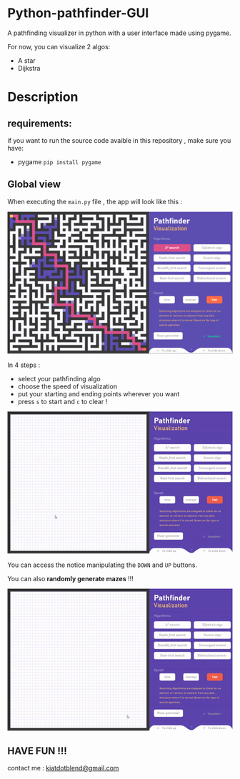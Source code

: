 # Python-pathfinder-GUI
A pathfinding visualizer in python with a user interface made using pygame. 

For now, you can visualize 2 algos:

- A star
- Dijkstra

# Description

## requirements:

if you want to run the source code avaible in this repository , make sure you have:

* pygame `pip install pygame`

## Global view

When executing the `main.py` file , the app will look like this :

![main](readme_imgs/main.PNG)

In 4 steps :
- select your pathfinding algo
- choose the speed of visualization 
- put your starting and ending points wherever you want
- press `s` to start and `c` to clear !

![vis](readme_imgs/viz.gif)

You can access the notice manipulating the `DOWN` and `UP` buttons.

You can also **randomly generate mazes** !!!

![maze](readme_imgs/maze.gif)

## HAVE FUN !!!
contact me : kiatdotblend@gmail.com
